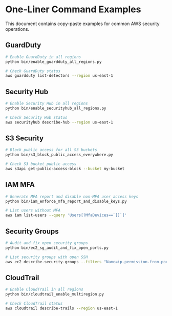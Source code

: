 # One-Liner Command Examples

This document contains copy-paste examples for common AWS security operations.

## GuardDuty

```bash
# Enable GuardDuty in all regions
python bin/enable_guardduty_all_regions.py

# Check GuardDuty status
aws guardduty list-detectors --region us-east-1
```

## Security Hub

```bash
# Enable Security Hub in all regions
python bin/enable_securityhub_all_regions.py

# Check Security Hub status
aws securityhub describe-hub --region us-east-1
```

## S3 Security

```bash
# Block public access for all S3 buckets
python bin/s3_block_public_access_everywhere.py

# Check S3 bucket public access
aws s3api get-public-access-block --bucket my-bucket
```

## IAM MFA

```bash
# Generate MFA report and disable non-MFA user access keys
python bin/iam_enforce_mfa_report_and_disable_keys.py

# List users without MFA
aws iam list-users --query 'Users[?MfaDevices==`[]`]'
```

## Security Groups

```bash
# Audit and fix open security groups
python bin/ec2_sg_audit_and_fix_open_ports.py

# List security groups with open SSH
aws ec2 describe-security-groups --filters "Name=ip-permission.from-port,Values=22" "Name=ip-permission.cidr,Values=0.0.0.0/0"
```

## CloudTrail

```bash
# Enable CloudTrail in all regions
python bin/cloudtrail_enable_multiregion.py

# Check CloudTrail status
aws cloudtrail describe-trails --region us-east-1
```